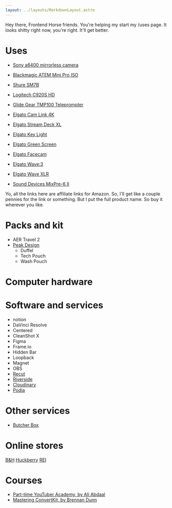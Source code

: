 ```yaml
---
layout: ../layouts/MarkdownLayout.astro
---
```


Hey there, Frontend Horse friends.
You're helping my start my /uses page.
It looks shitty right now, you're right.
It'll get better.

# Uses

- [Sony a6400 mirrorless camera](https://amzn.to/3e1sWEs)
- [Blackmagic ATEM Mini Pro ISO](https://amzn.to/32iep4E)
- [Shure SM7B](https://amzn.to/3p4K6qZ)
- [Logitech C920S HD](https://amzn.to/3GRBUAu)
- [Glide Gear TMP100 Teleprompter](https://amzn.to/3p3ZTGk)

- [Elgato Cam Link 4K](https://amzn.to/31YG1fn)
- [Elgato Stream Deck XL](https://amzn.to/3E7kNZE)
- [Elgato Key Light](https://amzn.to/3qcybqy)
- [Elgato Green Screen](https://amzn.to/3s9DfOW)
- [Elgato Facecam](https://amzn.to/3E6VN4L)
- [Elgato Wave:3](https://amzn.to/3IZ00eb)
- [Elgato Wave XLR](https://amzn.to/33xxgsN)
- [Sound Devices MixPre-6 II](https://amzn.to/30AaYFK)

Yo, all the links here are affiliate links for Amazon.
So, I'll get like a couple pennies for the link or something.
But I put the full product name. So buy it wherever you like.

# Packs and kit

- AER Travel 2
- [Peak Design](/peakdesign)
  - Duffel
  - Tech Pouch
  - Wash Pouch

# Computer hardware

# Software and services

- notion
- DaVinci Resolve
- Centered
- CleanShot X
- Figma
- Frame.io
- Hidden Bar
- Loopback
- Magnet
- OBS
- [Recut](/recut)
- [Riverside](/riverside)
- [Cloudinary](/cloudinary)
- [Podia](/podia)

# Other services

- [Butcher Box](/butcherbox)

# Online stores

[B&H]()
[Huckberry]()
[REI]()

# Courses

- [Part-time YouTuber Academy, by Ali Abdaal](https://chan.dev/ptya)
- [Mastering ConvertKit, by Brennan Dunn]()
